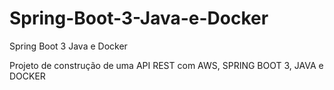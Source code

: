 # Spring-Boot-3-Java-e-Docker
Spring Boot 3 Java e Docker


Projeto de construção de uma API REST com AWS, SPRING BOOT 3, JAVA e DOCKER
